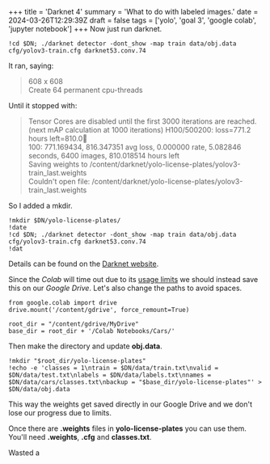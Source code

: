 +++
title = 'Darknet 4'
summary = 'What to do with labeled images.'
date = 2024-03-26T12:29:39Z
draft = false
tags = ['yolo', 'goal 3', 'google colab', 'jupyter notebook']
+++
Now just run darknet.
```
!cd $DN; ./darknet detector -dont_show -map train data/obj.data cfg/yolov3-train.cfg darknet53.conv.74
```

It ran, saying:
> 608 x 608  
> Create 64 permanent cpu-threads

Until it stopped with:
> Tensor Cores are disabled until the first 3000 iterations are reached.  
> (next mAP calculation at 1000 iterations) H100/500200: loss=771.2 hours left=810.0  
> 100: 771.169434, 816.347351 avg loss, 0.000000 rate, 5.082846 seconds, 6400 images, 810.018514 hours left  
> Saving weights to /content/darknet/yolo-license-plates/yolov3-train_last.weights  
> Couldn't open file: /content/darknet/yolo-license-plates/yolov3-train_last.weights

So I added a mkdir.
```
!mkdir $DN/yolo-license-plates/
!date
!cd $DN; ./darknet detector -dont_show -map train data/obj.data cfg/yolov3-train.cfg darknet53.conv.74
!dat
```

Details can be found on the [Darknet website](https://pjreddie.com/darknet/yolo/).

Since the *Colab* will time out due to its [usage limits](https://research.google.com/colaboratory/faq.html#usage-limits) we should instead save this on our *Google Drive*. Let's also change the paths to avoid spaces.
```
from google.colab import drive
drive.mount('/content/gdrive', force_remount=True)

root_dir = "/content/gdrive/MyDrive"
base_dir = root_dir + '/Colab Notebooks/Cars/'
```

Then make the directory and update **obj.data**.
```
!mkdir "$root_dir/yolo-license-plates"
!echo -e 'classes = 1\ntrain = $DN/data/train.txt\nvalid = $DN/data/test.txt\nlabels = $DN/data/labels.txt\nnames = $DN/data/cars/classes.txt\nbackup = "$base_dir/yolo-license-plates"' > $DN/data/obj.data
```

This way the weights get saved directly in our Google Drive and we don't lose our progress due to limits.

Once there are **.weights** files in **yolo-license-plates** you can use them.
You'll need **.weights**, **.cfg** and **classes.txt**.

Wasted a 

